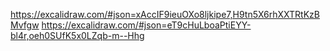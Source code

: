 https://excalidraw.com/#json=xAccIF9ieuOXo8ljkipe7,H9tn5X6rhXXTRtKzBMvfgw
https://excalidraw.com/#json=eT9cHuLboaPtiEYY-bl4r,oeh0SUfK5x0LZqb-m--Hhg
